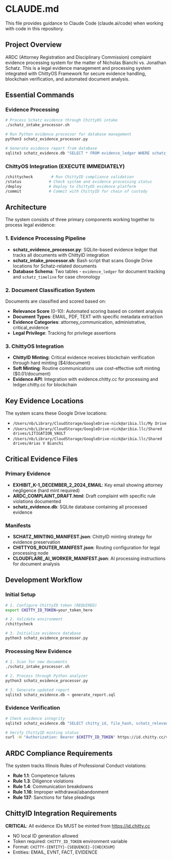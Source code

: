 # CLAUDE.md

This file provides guidance to Claude Code (claude.ai/code) when working with code in this repository.

## Project Overview

ARDC (Attorney Registration and Disciplinary Commission) complaint evidence processing system for the matter of Nicholas Bianchi vs. Jonathan Schatz. This is a legal evidence management and processing system integrated with ChittyOS Framework for secure evidence handling, blockchain verification, and automated document analysis.

## Essential Commands

### Evidence Processing
```bash
# Process Schatz evidence through ChittyOS intake
./schatz_intake_processor.sh

# Run Python evidence processor for database management
python3 schatz_evidence_processor.py

# Generate evidence report from database
sqlite3 schatz_evidence.db "SELECT * FROM evidence_ledger WHERE schatz_relevance_score >= 5;"
```

### ChittyOS Integration (EXECUTE IMMEDIATELY)
```bash
/chittycheck        # Run ChittyID compliance validation
/status            # Check system and evidence processing status
/deploy            # Deploy to ChittyOS evidence platform
/commit            # Commit with ChittyID for chain of custody
```

## Architecture

The system consists of three primary components working together to process legal evidence:

### 1. Evidence Processing Pipeline
- **schatz_evidence_processor.py**: SQLite-based evidence ledger that tracks all documents with ChittyID integration
- **schatz_intake_processor.sh**: Bash script that scans Google Drive locations for Schatz-related documents
- **Database Schema**: Two tables - `evidence_ledger` for document tracking and `schatz_timeline` for case chronology

### 2. Document Classification System
Documents are classified and scored based on:
- **Relevance Score** (0-10): Automated scoring based on content analysis
- **Document Types**: EMAIL, PDF, TEXT with specific metadata extraction
- **Evidence Categories**: attorney_communication, administrative, critical_evidence
- **Legal Privilege**: Tracking for privilege assertions

### 3. ChittyOS Integration
- **ChittyID Minting**: Critical evidence receives blockchain verification through hard minting ($4/document)
- **Soft Minting**: Routine communications use cost-effective soft minting ($0.01/document)
- **Evidence API**: Integration with evidence.chitty.cc for processing and ledger.chitty.cc for blockchain

## Key Evidence Locations

The system scans these Google Drive locations:
- `/Users/nb/Library/CloudStorage/GoogleDrive-nick@aribia.llc/My Drive`
- `/Users/nb/Library/CloudStorage/GoogleDrive-nick@aribia.llc/Shared drives/LITIGATION_VAULT`
- `/Users/nb/Library/CloudStorage/GoogleDrive-nick@aribia.llc/Shared drives/Arias V Bianchi`

## Critical Evidence Files

### Primary Evidence
- **EXHIBIT_K-1_DECEMBER_2_2024_EMAIL**: Key email showing attorney negligence (hard mint required)
- **ARDC_COMPLAINT_DRAFT.html**: Draft complaint with specific rule violations documented
- **schatz_evidence.db**: SQLite database containing all processed evidence

### Manifests
- **SCHATZ_MINTING_MANIFEST.json**: ChittyID minting strategy for evidence preservation
- **CHITTYOS_ROUTER_MANIFEST.json**: Routing configuration for legal processing node
- **CLOUDFLARE_AI_WORKER_MANIFEST.json**: AI processing instructions for document analysis

## Development Workflow

### Initial Setup
```bash
# 1. Configure ChittyID token (REQUIRED)
export CHITTY_ID_TOKEN=your_token_here

# 2. Validate environment
/chittycheck

# 3. Initialize evidence database
python3 schatz_evidence_processor.py
```

### Processing New Evidence
```bash
# 1. Scan for new documents
./schatz_intake_processor.sh

# 2. Process through Python analyzer
python3 schatz_evidence_processor.py

# 3. Generate updated report
sqlite3 schatz_evidence.db < generate_report.sql
```

### Evidence Verification
```bash
# Check evidence integrity
sqlite3 schatz_evidence.db "SELECT chitty_id, file_hash, schatz_relevance_score FROM evidence_ledger ORDER BY schatz_relevance_score DESC;"

# Verify ChittyID minting status
curl -H "Authorization: Bearer $CHITTY_ID_TOKEN" https://id.chitty.cc/v1/verify
```

## ARDC Compliance Requirements

The system tracks Illinois Rules of Professional Conduct violations:
- **Rule 1.1**: Competence failures
- **Rule 1.3**: Diligence violations
- **Rule 1.4**: Communication breakdowns
- **Rule 1.16**: Improper withdrawal/abandonment
- **Rule 137**: Sanctions for false pleadings

## ChittyID Integration Requirements

**CRITICAL**: All evidence IDs MUST be minted from https://id.chitty.cc
- NO local ID generation allowed
- Token required: `CHITTY_ID_TOKEN` environment variable
- Format: `CHITTY-{ENTITY}-{SEQUENCE}-{CHECKSUM}`
- Entities: EMAIL, EVNT, FACT, EVIDENCE
